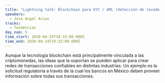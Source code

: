```yaml
---
title: "Lightning talk: Blockchain para KYC / AML (detección de lavado de dinero)"
speakers:
  - Jose Angel Arias
tracks:
  - Tendencias
day_num: 5
time_start: 2020-04-24T19:15:00.000Z
time_end: 2020-04-24T19:25:00.000Z
---
```

Aunque la tecnología blockchain está principalmente vinculada a las criptomonedas, las ideas que la soportan se pueden aplicar para crear redes de transacciones confiables en distintas industrias. Un ejemplo es la solicitud regulatoria a través de la cual los bancos en México deben proveer información sobre todas sus transacciones.